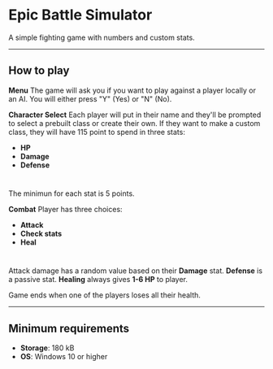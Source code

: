# Epic Battle Simulator
A simple fighting game with numbers and custom stats.

___

## How to play

__Menu__
The game will ask you if you want to play against a player locally or an AI.
You will either press "Y" (Yes) or "N" (No).

__Character Select__
Each player will put in their name and they'll be prompted to select a prebuilt class or create their own.
If they want to make a custom class, they will have 115 point to spend in three stats:
- __HP__
- __Damage__
- __Defense__
#
The minimun for each stat is 5 points.

__Combat__
Player has three choices:
- __Attack__
- __Check stats__
- __Heal__
#
Attack damage has a random value based on their __Damage__ stat.
__Defense__ is a passive stat.
__Healing__ always gives __1-6 HP__ to player.

Game ends when one of the players loses all their health.
____

## Minimum requirements
- __Storage__: 180 kB
- __OS__: Windows 10 or higher
